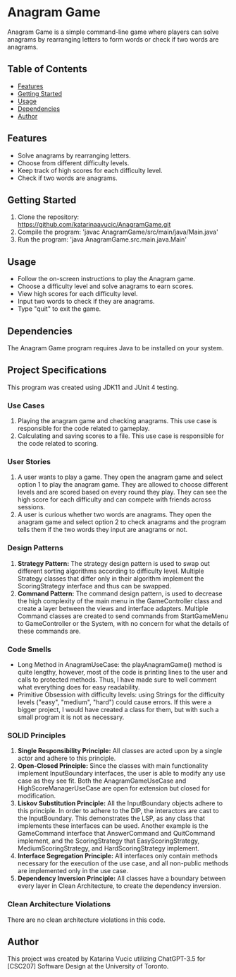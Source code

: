 # Anagram Game

Anagram Game is a simple command-line game where players can solve anagrams by rearranging letters to form words or 
check if two words are anagrams.

## Table of Contents

- [Features](#features)
- [Getting Started](#getting-started)
- [Usage](#usage)
- [Dependencies](#dependencies)
- [Author](#author)

## Features

- Solve anagrams by rearranging letters.
- Choose from different difficulty levels.
- Keep track of high scores for each difficulty level.
- Check if two words are anagrams.

## Getting Started

1. Clone the repository: https://github.com/katarinaavucic/AnagramGame.git
2. Compile the program: 'javac AnagramGame/src/main/java/Main.java'
3. Run the program: 'java AnagramGame.src.main.java.Main'

## Usage

- Follow the on-screen instructions to play the Anagram game.
- Choose a difficulty level and solve anagrams to earn scores.
- View high scores for each difficulty level.
- Input two words to check if they are anagrams.
- Type "quit" to exit the game.

## Dependencies

The Anagram Game program requires Java to be installed on your system.

## Project Specifications

This program was created using JDK11 and JUnit 4 testing.

### Use Cases

1. Playing the anagram game and checking anagrams. This use case is responsible for the code related to gameplay.
2. Calculating and saving scores to a file. This use case is responsible for the code related to scoring.

### User Stories

1. A user wants to play a game. They open the anagram game and select option 1 to play the anagram game. They are 
allowed to choose different levels and are scored based on every round they play. They can see the high score for 
each difficulty and can compete with friends across sessions.
2. A user is curious whether two words are anagrams. They open the anagram game and select option 2 to check anagrams
and the program tells them if the two words they input are anagrams or not.

### Design Patterns

1. **Strategy Pattern:** The strategy design pattern is used to swap out different sorting algorithms according to 
difficulty level. Multiple Strategy classes that differ only in their algorithm implement the ScoringStrategy interface
and thus can be swapped.
2. **Command Pattern:** The command design pattern, is used to decrease the high complexity of the main menu in the 
GameController class and create a layer between the views and interface adapters. Multiple Command classes are created 
to send commands from StartGameMenu to GameController or the System, with no concern for what the details of these 
commands are.

### Code Smells
- Long Method in AnagramUseCase: the playAnagramGame() method is quite lengthy, however, most of the code is printing
lines to the user and calls to protected methods. Thus, I have made sure to well comment what everything does for easy 
readability.
- Primitive Obsession with difficulty levels: using Strings for the difficulty levels ("easy", "medium", "hard") could 
cause errors. If this were a bigger project, I would have created a class for them, but with such a small program it is 
not as necessary.

### SOLID Principles

1. **Single Responsibility Principle:** All classes are acted upon by a single actor and adhere to this principle.
2. **Open-Closed Principle:** Since the classes with main functionality implement InputBoundary interfaces, the user is 
able to modify any use case as they see fit. Both the AnagramGameUseCase and HighScoreManagerUseCase are open for 
extension but closed for modification.
3. **Liskov Substitution Principle:** All the InputBoundary objects adhere to this principle. In order to adhere to the
DIP, the interactors are cast to the InputBoundary. This demonstrates the LSP, as any class that implements these 
interfaces can be used. Another example is the GameCommand interface that AnswerCommand and QuitCommand implement, and
the ScoringStrategy that EasyScoringStrategy, MediumScoringStrategy, and HardScoringStrategy implement.
4. **Interface Segregation Principle:** All interfaces only contain methods necessary for the execution of the use case,
and all non-public methods are implemented only in the use case.
5. **Dependency Inversion Principle:** All classes have a boundary between every layer in Clean Architecture, to create
the dependency inversion.

### Clean Architecture Violations

There are no clean architecture violations in this code.

## Author

This project was created by Katarina Vucic utilizing ChatGPT-3.5 for [CSC207] Software Design at the University of 
Toronto.
